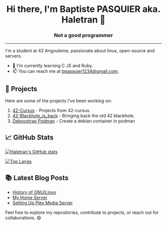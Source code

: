 <h1 align='center'>Hi there, I'm Baptiste PASQUIER aka. Haletran 👋</h1>
<h3 align='center'> Not a good programmer </h3>
<hr>

I'm a student at 42 Angouleme, passionate about linux, open-source and servers.

- 🌱 I'm currently learning C JS and Ruby.
- 📫 You can reach me at <a href="mailto:bpasquier1234@gmail.com">bpasquier1234@gmail.com</a>.

## 🚀 Projects

Here are some of the projects I've been working on:

1. [42-Cursus](https://github.com/Haletran/42-Cursus) - Projects from 42-cursus.
2. [42-Blackhole_is_back](https://github.com/Haletran/42-Blackholeisback) - Bringing back the old 42 blackhole.
3. [Deboostrap Podman](https://github.com/Haletran/Deboostrap-Podman) - Create a debian container in podman

## 📈 GitHub Stats

[![Haletran's GitHub stats](https://github-readme-stats.vercel.app/api?username=Haletran&show_icons=true&theme=dark)](https://github.com/Haletran/github-readme-stats)

[![Top Langs](https://github-readme-stats.vercel.app/api/top-langs/?username=Haletran&theme=dark)](https://github.com/Haletran/github-readme-stats)


## 📚 Latest Blog Posts

- [History of GNU/Linux](https://baptistepasquier.xyz/articles/article1/)
- [My Home Server](https://baptistepasquier.xyz/articles/article4/)
- [Setting Up Plex Media Server](https://baptistepasquier.xyz/guides/guide4/)

Feel free to explore my repositories, contribute to projects, or reach out for collaborations. 😄

